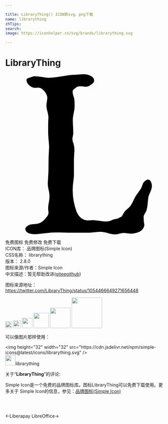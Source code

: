 ```yaml
---

title: LibraryThing() ICON转svg、png下载
name: librarything
zhTips: 
search: 
image: https://iconhelper.cn/svg/brands/librarything.svg

---
```


# LibraryThing  <small style="font-size: 60%;font-weight: 100"></small>

<div id="svg" class="svg-wrap">
<svg role="img" xmlns="http://www.w3.org/2000/svg" viewBox="0 0 24 24"><title>LibraryThing icon</title><path d="M10.4 4.78v-.43l-.03-.46c0-.13-.05-.33-.14-.6-.09-.26-.13-.49-.13-.69a.4.4 0 0 1 .17-.33l.35-.28a.94.94 0 0 1 .61-.18c.16 0 .41.02.77.07.31 0 .54-.07.7-.2l.37-.26c.17-.14.26-.29.26-.46 0-.29-.16-.52-.48-.7A2.52 2.52 0 0 0 11.63 0l-1.36.1c-.31 0-.9.07-1.77.21-.87.15-1.54.22-2.03.22-.2 0-.54-.04-1.02-.12A7.61 7.61 0 0 0 4.3.3l-.75.24c-.26.08-.38.2-.38.35l.06.3c.14.28.34.5.6.65l.27.14c.13.04.24.06.33.06.11 0 .28 0 .5-.03a1 1 0 0 1 .5.13l.37.33c.18.2.3.4.38.58.08.18.12.35.12.5 0 .12-.02.3-.07.57-.04.26-.06.47-.06.62 0 .2.05.49.15.86.1.37.15.68.15.92-.03.38-.04.75-.04 1.12v1.12c0 .29.03.66.07 1.12.04.46.07.83.07 1.1l-.07 1.37-.03 2.21-.1 1.81c0 .25.04.56.13.96.09.4.13.71.13.95 0 .25-.03.55-.1.93a3.56 3.56 0 0 0-.07 1.32c.03.17.03.3 0 .4a.8.8 0 0 1-.18.37l-.31.38c-.2.24-.43.43-.67.56-.24.13-.59.2-1.03.23-.45.02-.77.11-.97.28-.2.16-.3.29-.3.38 0 .57.53.85 1.6.85l.23-.03 1.92-.2c.32-.02.7-.03 1.12-.03h.4l1.2.03h3.2l.88-.08c.28-.03.53-.05.75-.05.29 0 .69.07 1.2.22.51.14.94.19 1.3.14l.38-.1c.24-.06.46-.1.69-.1l.45.06c.27.03.5.05.68.05.09 0 .24-.03.47-.07.55-.11.94-.32 1.16-.63.16-.22.24-.42.24-.62a5.27 5.27 0 0 1-.1-1.35c.1-.22.23-.44.36-.66.11-.29.2-.68.24-1.17.04-.5.08-.83.11-.99.04-.16.13-.42.29-.76.15-.34.23-.63.23-.87 0-.26-.06-.5-.17-.7-.1-.19-.25-.29-.43-.29-.11 0-.29.1-.53.3-.11.09-.2.25-.29.5-.07.23-.14.4-.18.49-.27.4-.53.78-.8 1.15a5.4 5.4 0 0 0-.33.62c-.23.47-.4.78-.54.96a4.3 4.3 0 0 1-.53.5c-.11.08-.22.2-.32.34s-.24.37-.41.68l-.57.3-.4.1c-.13.01-.31.07-.53.16-.23.08-.4.14-.5.16-.11.02-.26.03-.44.03-.2 0-.5-.03-.9-.1-.4-.06-.72-.1-.96-.1l-.7.04c-.8 0-1.4-.43-1.77-1.29a9.37 9.37 0 0 1-.48-4.67c.05-.36.08-.64.08-.86v-2.3l.03-.76c.03-.31.04-.53.04-.66a3.05 3.05 0 0 0-.17-1.06 1.77 1.77 0 0 1-.13-.56c0-.1.02-.26.06-.46.05-.2.07-.35.07-.46l-.03-.99c-.03-.42-.04-.75-.04-.99 0-.28.05-.63.14-1.05.09-.42.13-.76.13-1.02z"/></svg>
</div>
<detail full-name='librarything'></detail>

<div class="detail-page">
<p>
<span><span class="badge-success badge">免费图标</span> <span class="badge-success badge">免费修改</span>  <span class="badge-success badge">免费下载</span> </span>
<br/>
<span>
ICON库：
<span class="badge-secondary badge">品牌图标(Simple Icon)</span> 
</span>
<br/>
<span>
CSS名称：
<span class="badge-secondary badge">librarything</span> 
</span>

<br/>
<span>
版本：
<span class="badge-secondary badge">2.8.0</span> 
</span>
<br/>
<span>图标来源/作者：<span class="badge-light badge">Simple Icon</span></span> 
<br/>
<span class="zh-detail">中文描述：暂无<span class="help-link"><span>帮助改进</span>(<a href="https://gitee.com/liuwave/icon-helper/edit/master/json/brands/librarything.json" target="_blank" rel="noopener noreferrer">gitee</a><a href="https://github.com/liuwave/icon-helper/edit/master/json/brands/librarything.json" target="_blank" rel="noopener noreferrer">github</a></span>)</span><br/>
</p>
</div><div class="description description alert alert-light"><p>图标来源地址：<a href="https://twitter.com/LibraryThing/status/1054466649271656448" target="_blank" rel="noopener noreferrer">https://twitter.com/LibraryThing/status/1054466649271656448</a></p></div>
<div class="alert alert-dark">
<img height="21" width="21" src="https://cdn.jsdelivr.net/npm/simple-icons@latest/icons/librarything.svg" />
<img height="24" width="24" src="https://cdn.jsdelivr.net/npm/simple-icons@latest/icons/librarything.svg" />
<img height="32" width="32" src="https://cdn.jsdelivr.net/npm/simple-icons@latest/icons/librarything.svg" />
<img height="48" width="48" src="https://cdn.jsdelivr.net/npm/simple-icons@latest/icons/librarything.svg" />
<img height="64" width="64" src="https://cdn.jsdelivr.net/npm/simple-icons@latest/icons/librarything.svg" />
<img height="96" width="96" src="https://cdn.jsdelivr.net/npm/simple-icons@latest/icons/librarything.svg" />

</div>
<div>
  <p>可以像图片那样使用：    
  </p>
  <div class="alert alert-primary" style="font-size: 14px">
    &lt;img height="32" width="32" src="https://cdn.jsdelivr.net/npm/simple-icons@latest/icons/librarything.svg" /&gt;
    <copy-btn content='<img height="32" width="32" src="https://cdn.jsdelivr.net/npm/simple-icons@latest/icons/librarything.svg" />'></copy-btn>
  </div>
  <div class="alert alert-secondary">
    <img height="32" width="32" src="https://cdn.jsdelivr.net/npm/simple-icons@latest/icons/librarything.svg" />librarything
    <copy-btn content="librarything" btn-title="复制图标名称"></copy-btn>
  </div>
</div>
<div class="icon-detail__container">
<p>关于“<b>LibraryThing</b>”的评论:</p>
</div>
<Vssue title="关于“LibraryThing”的评论" />
<div><p>Simple Icon是一个免费的品牌图标库。图标LibraryThing可以免费下载使用。更多关于  Simple Icon的信息，参见：<a target="_blank" href="https://iconhelper.cn/brands.html">品牌图标(Simple Icon)</a>
</p></div>


<div style="padding:2rem 0 " class="page-nav"><p class="inner"><span class="prev">←<router-link to="/icon/liberapay.html">Liberapay</router-link></span> <span class="next"><router-link to="/icon/libreoffice.html">LibreOffice</router-link>→</span></p></div>
